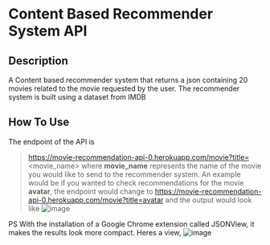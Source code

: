 # Content Based Recommender System API

## Description
A Content based recommender system that returns a json containing 20 movies related to the movie requested by the user. The recommender system is built using a dataset from IMDB

## How To Use
The endpoint of the API is
>https://movie-recommendation-api-0.herokuapp.com/movie?title=<movie_name>
where **movie_name** represents the name of the movie you would like to send to the recommender system.
An example would be if you wanted to check recommendations for the movie **avatar**, the endpoint would change to 
>https://movie-recommendation-api-0.herokuapp.com/movie?title=avatar
and the output would look like
![image](https://drive.google.com/uc?export=view&id=13xQfr49GsXMxDY_sdBcSN3cAwWv40p_Z)

PS With the installation of a Google Chrome extension called JSONView, it makes the results look more compact. Heres a view,
![image](https://drive.google.com/uc?export=view&id=1poLp2XyZVahUhwdbrMI9z1pThMjl2DNT)